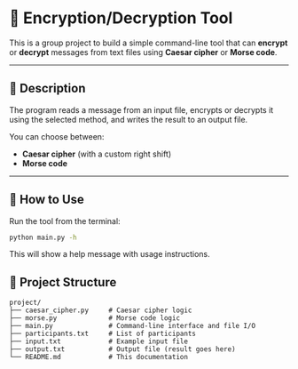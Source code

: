 
# 🔐 Encryption/Decryption Tool

This is a group project to build a simple command-line tool that can **encrypt** or **decrypt** messages from text files using **Caesar cipher** or **Morse code**.

---

## 📌 Description

The program reads a message from an input file, encrypts or decrypts it using the selected method, and writes the result to an output file.

You can choose between:
- **Caesar cipher** (with a custom right shift)
- **Morse code**

---

## 🚀 How to Use

Run the tool from the terminal:

```bash
python main.py -h
```
This will show a help message with usage instructions.

## 📂 Project Structure

```
project/
├── caesar_cipher.py     # Caesar cipher logic
├── morse.py             # Morse code logic
├── main.py              # Command-line interface and file I/O
├── participants.txt     # List of participants
├── input.txt            # Example input file
├── output.txt           # Output file (result goes here)
└── README.md            # This documentation
```
